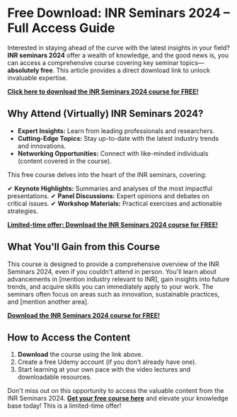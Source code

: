 # Free Download: INR Seminars 2024 – Full Access Guide

Interested in staying ahead of the curve with the latest insights in your field? **INR seminars 2024** offer a wealth of knowledge, and the good news is, you can access a comprehensive course covering key seminar topics—**absolutely free**. This article provides a direct download link to unlock invaluable expertise.

[**Click here to download the INR Seminars 2024 course for FREE!**](https://udemywork.com/inr-seminars-2024)

## Why Attend (Virtually) INR Seminars 2024?

*   **Expert Insights:** Learn from leading professionals and researchers.
*   **Cutting-Edge Topics:** Stay up-to-date with the latest industry trends and innovations.
*   **Networking Opportunities:** Connect with like-minded individuals (content covered in the course).

This free course delves into the heart of the INR seminars, covering:

✔ **Keynote Highlights:** Summaries and analyses of the most impactful presentations.
✔ **Panel Discussions:** Expert opinions and debates on critical issues.
✔ **Workshop Materials:** Practical exercises and actionable strategies.

[**Limited-time offer: Download the INR Seminars 2024 course for FREE!**](https://udemywork.com/inr-seminars-2024)

## What You'll Gain from this Course

This course is designed to provide a comprehensive overview of the INR Seminars 2024, even if you couldn't attend in person. You'll learn about advancements in [mention industry relevant to INR], gain insights into future trends, and acquire skills you can immediately apply to your work. The seminars often focus on areas such as innovation, sustainable practices, and [mention another area].

[**Download the INR Seminars 2024 course for FREE!**](https://udemywork.com/inr-seminars-2024)

## How to Access the Content

1.  **Download** the course using the link above.
2.  Create a free Udemy account (if you don’t already have one).
3.  Start learning at your own pace with the video lectures and downloadable resources.

Don't miss out on this opportunity to access the valuable content from the INR Seminars 2024. **[Get your free course here](https://udemywork.com/inr-seminars-2024)** and elevate your knowledge base today! This is a limited-time offer!
